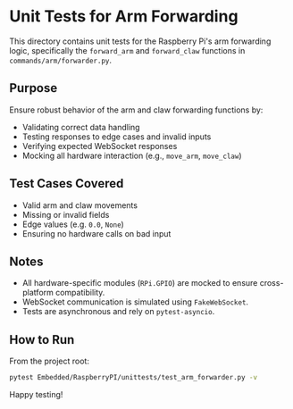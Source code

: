 # Unit Tests for Arm Forwarding

This directory contains unit tests for the Raspberry Pi's arm forwarding logic, specifically the `forward_arm` and `forward_claw` functions in `commands/arm/forwarder.py`.

## Purpose
Ensure robust behavior of the arm and claw forwarding functions by:
- Validating correct data handling
- Testing responses to edge cases and invalid inputs
- Verifying expected WebSocket responses
- Mocking all hardware interaction (e.g., `move_arm`, `move_claw`)

## Test Cases Covered
- Valid arm and claw movements
- Missing or invalid fields
- Edge values (e.g. `0.0`, `None`)
- Ensuring no hardware calls on bad input

## Notes
- All hardware-specific modules (`RPi.GPIO`) are mocked to ensure cross-platform compatibility.
- WebSocket communication is simulated using `FakeWebSocket`.
- Tests are asynchronous and rely on `pytest-asyncio`.

## How to Run
From the project root:
```bash
pytest Embedded/RaspberryPI/unittests/test_arm_forwarder.py -v
```

Happy testing!

